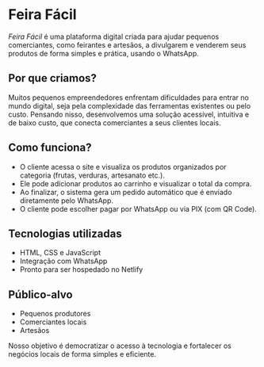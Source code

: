 # Feira Fácil

*Feira Fácil* é uma plataforma digital criada para ajudar pequenos comerciantes, como feirantes e artesãos, a divulgarem e venderem seus produtos de forma simples e prática, usando o WhatsApp.

## Por que criamos?

Muitos pequenos empreendedores enfrentam dificuldades para entrar no mundo digital, seja pela complexidade das ferramentas existentes ou pelo custo. Pensando nisso, desenvolvemos uma solução acessível, intuitiva e de baixo custo, que conecta comerciantes a seus clientes locais.

## Como funciona?

- O cliente acessa o site e visualiza os produtos organizados por categoria (frutas, verduras, artesanato etc.).
- Ele pode adicionar produtos ao carrinho e visualizar o total da compra.
- Ao finalizar, o sistema gera um pedido automático que é enviado diretamente pelo WhatsApp.
- O cliente pode escolher pagar por WhatsApp ou via PIX (com QR Code).

## Tecnologias utilizadas

- HTML, CSS e JavaScript
- Integração com WhatsApp
- Pronto para ser hospedado no Netlify

## Público-alvo

- Pequenos produtores
- Comerciantes locais
- Artesãos

Nosso objetivo é democratizar o acesso à tecnologia e fortalecer os negócios locais de forma simples e eficiente.
